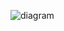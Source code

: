 ![diagram](https://user-images.githubusercontent.com/102627608/179125094-6b7b2279-9cd8-429b-8660-7463d3d4410a.png)
